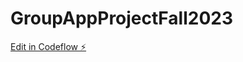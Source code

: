 # GroupAppProjectFall2023

[Edit in Codeflow ⚡️](https://stackblitz.com/~/github.com/AbigailBrandon/GroupAppProjectFall2023)